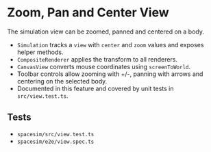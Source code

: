 # Zoom, Pan and Center View

The simulation view can be zoomed, panned and centered on a body.

- `Simulation` tracks a `view` with `center` and `zoom` values and exposes helper methods.
- `CompositeRenderer` applies the transform to all renderers.
- `CanvasView` converts mouse coordinates using `screenToWorld`.
- Toolbar controls allow zooming with +/-, panning with arrows and centering on the selected body.
- Documented in this feature and covered by unit tests in `src/view.test.ts`.

## Tests
- `spacesim/src/view.test.ts`
- `spacesim/e2e/view.spec.ts`
